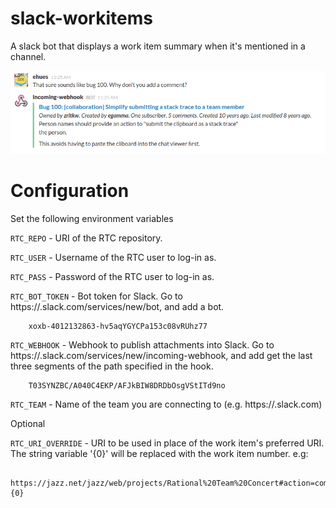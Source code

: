 # slack-workitems

A slack bot that displays a work item summary when it's mentioned in a channel. 

![Sample mention](images/sample-mention.png)

# Configuration

Set the following environment variables

`RTC_REPO` - URI of the RTC repository. 

`RTC_USER` - Username of the RTC user to log-in as.

`RTC_PASS` - Password of the RTC user to log-in as.

`RTC_BOT_TOKEN` - Bot token for Slack. Go to https://<your-team>.slack.com/services/new/bot, and add a bot. 
```
    xoxb-4012132863-hv5aqYGYCPa153c08vRUhz77
```

`RTC_WEBHOOK` - Webhook to publish attachments into Slack. Go to https://<your-team>.slack.com/services/new/incoming-webhook, and add get the last three segments of the path specified in the hook.
```
    T03SYNZBC/A040C4EKP/AFJkBIW8DRDbOsgVStITd9no
```

`RTC_TEAM` - Name of the team you are connecting to (e.g. https://<your-team>.slack.com)


Optional

`RTC_URI_OVERRIDE` - URI to be used in place of the work item's preferred URI. The string variable '{0}' will be replaced with the work item number. e.g:

```
    https://jazz.net/jazz/web/projects/Rational%20Team%20Concert#action=com.ibm.team.workitem.viewWorkItem&id={0}
```
